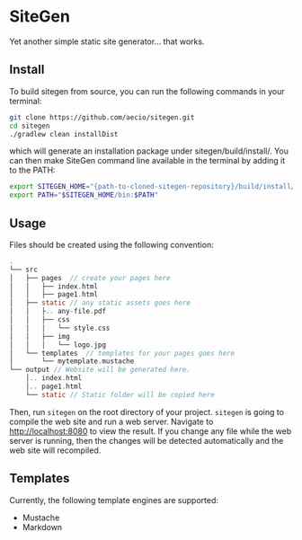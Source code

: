 # SiteGen

Yet another simple static site generator... that works.

## Install

To build sitegen from source, you can run the following commands in your terminal:

```bash
git clone https://github.com/aecio/sitegen.git
cd sitegen
./gradlew clean installDist
```

which will generate an installation package under sitegen/build/install/. You can then make SiteGen command line available in the terminal by adding it to the PATH:

```bash
export SITEGEN_HOME="{path-to-cloned-sitegen-repository}/build/install/sitegen"
export PATH="$SITEGEN_HOME/bin:$PATH"
```

## Usage

Files should be created using the following convention:

```c
.
└── src
│   ├── pages  // create your pages here
│   │   ├── index.html
│   │   ├── page1.html
│   ├── static // any static assets goes here
│   │   ├.. any-file.pdf
│   │   ├── css
│   │   │   └── style.css
│   │   ├── img
│   │   │   └── logo.jpg
│   └── templates  // templates for your pages goes here
│       └── mytemplate.mustache
└── output // Website will be generated here.
    │.. index.html
    │.. page1.html
    └── static // Static folder will be copied here
```

Then, run `sitegen` on the root directory of your project. `sitegen` is going to compile the web site and run a web server. Navigate to  [http://localhost:8080](http://localhost:8080) to view the result. If you change any file while the web server
is running, then the changes will be detected automatically and the web site
will recompiled.

## Templates

Currently, the following template engines are supported:
- Mustache
- Markdown
